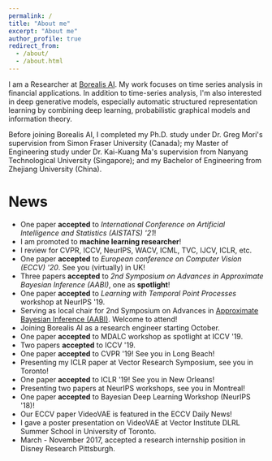 ```yaml
---
permalink: /
title: "About me"
excerpt: "About me"
author_profile: true
redirect_from:
  - /about/
  - /about.html
---
```


I am a Researcher at [Borealis AI](https://www.borealisai.com/en/). My work focuses on time series analysis in financial applications.
In addition to time-series analysis, I'm also interested in deep generative models, especially automatic structured representation learning by combining deep learning, probabilistic graphical models and information theory. 

Before joining Borealis AI, I completed my Ph.D. study under Dr. Greg Mori's supervision from Simon Fraser University (Canada); my Master of Engineering study under Dr. Kai-Kuang Ma's supervision from Nanyang Technological University (Singapore); and my Bachelor of Engineering from Zhejiang University (China).



# News
* One paper **accepted** to *International Conference on Artificial Intelligence and Statistics (AISTATS) '21*!
* I am promoted to **machine learning researcher**!
* I review for CVPR, ICCV, NeurIPS, WACV, ICML, TVC, IJCV, ICLR, etc.
* One paper **accepted** to *European conference on Computer Vision (ECCV) '20*. See you (virtually) in UK!
* Three papers **accepted** to *2nd Symposium on Advances in Approximate Bayesian Inference (AABI)*, one as **spotlight**!
* One paper **accepted** to *Learning with Temporal Point Processes* workshop at NeurIPS '19. 
* Serving as local chair for 2nd Symposium on Advances in [Approximate Bayesian Inference (AABI)](http://approximateinference.org). Welcome to attend!
* Joining Borealis AI as a research engineer starting October.
* One paper **accepted** to MDALC workshop as spotlight at ICCV '19.
* Two papers **accepted** to ICCV '19.
* One paper **accepted** to CVPR '19! See you in Long Beach!
* Presenting my ICLR paper at Vector Research Symposium, see you in Toronto!
* One paper **accepted** to ICLR '19! See you in New Orleans!
* Presenting two papers at NeurIPS workshops, see you in Montreal!
* One paper **accepted** to Bayesian Deep Learning Workshop (NeurIPS '18)!
* Our ECCV paper VideoVAE  is featured in the ECCV Daily News!
* I gave a poster presentation on VideoVAE at Vector Institute DLRL Summer School in University of Toronto.
* March - November 2017, accepted a research internship position in Disney Research Pittsburgh.
